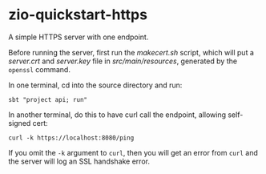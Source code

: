 # zio-quickstart-https

A simple HTTPS server with one endpoint.

Before running the server, first run the _makecert.sh_ script, which will put a
_server.crt_ and _server.key_ file in _src/main/resources_, generated by the
`openssl` command.

In one terminal, cd into the source directory and run:

```
sbt "project api; run"
```

In another terminal, do this to have curl call the endpoint, allowing
self-signed cert:

```
curl -k https://localhost:8080/ping
```

If you omit the `-k` argument to `curl`, then you will get an error from `curl`
and the server will log an SSL handshake error.
